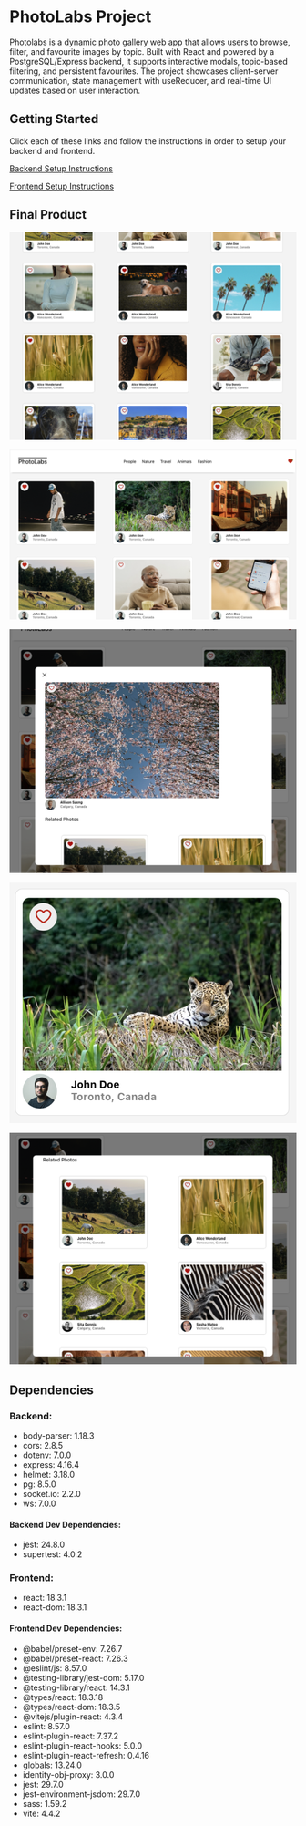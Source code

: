 # PhotoLabs Project

Photolabs is a dynamic photo gallery web app that allows users to browse, filter, and favourite images by topic. Built with React and powered by a PostgreSQL/Express backend, it supports interactive modals, topic-based filtering, and persistent favourites. The project showcases client-server communication, state management with useReducer, and real-time UI updates based on user interaction.

## Getting Started

Click each of these links and follow the instructions in order to setup your backend and frontend.

[Backend Setup Instructions](/backend/)

[Frontend Setup Instructions](/frontend/)

## Final Product

!["Screenshot of home route photos"](https://github.com/Jesse-D-Miller/photolabs/blob/main/docs/home-route-photos.png)

!["Screenshot of homeroute photos and the navbar"](https://github.com/Jesse-D-Miller/photolabs/blob/main/docs/main-route-photos-with-navbar.png)

!["Screenshot of modal main image"](https://github.com/Jesse-D-Miller/photolabs/blob/main/docs/modal-enlarged-image.png)

!["Screenshot of photo card"](https://github.com/Jesse-D-Miller/photolabs/blob/main/docs/photo-card.png)

!["Screenshot of modal related images"](https://github.com/Jesse-D-Miller/photolabs/blob/main/docs/realated-photos-modal-view.png)

## Dependencies

### Backend:

- body-parser: 1.18.3
- cors: 2.8.5
- dotenv: 7.0.0
- express: 4.16.4
- helmet: 3.18.0
- pg: 8.5.0
- socket.io: 2.2.0
- ws: 7.0.0

#### Backend Dev Dependencies:

- jest: 24.8.0
- supertest: 4.0.2

### Frontend:

- react: 18.3.1
- react-dom: 18.3.1

#### Frontend Dev Dependencies:

- @babel/preset-env: 7.26.7
- @babel/preset-react: 7.26.3
- @eslint/js: 8.57.0
- @testing-library/jest-dom: 5.17.0
- @testing-library/react: 14.3.1
- @types/react: 18.3.18
- @types/react-dom: 18.3.5
- @vitejs/plugin-react: 4.3.4
- eslint: 8.57.0
- eslint-plugin-react: 7.37.2
- eslint-plugin-react-hooks: 5.0.0
- eslint-plugin-react-refresh: 0.4.16
- globals: 13.24.0
- identity-obj-proxy: 3.0.0
- jest: 29.7.0
- jest-environment-jsdom: 29.7.0
- sass: 1.59.2
- vite: 4.4.2
